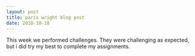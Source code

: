 ```yaml
---
layout: post
title: paris wright blog post
date: 2018-10-18
---
```


This week we performed challenges. They were challenging as expected, but i did try my best to complete my assignments.
